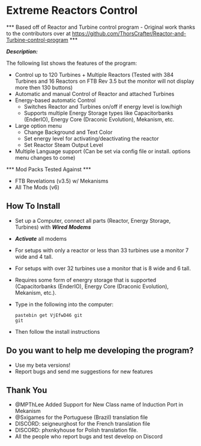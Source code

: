 # Extreme Reactors Control 

*** Based off of Reactor and Turbine control program - Original work thanks to the contributors over at https://github.com/ThorsCrafter/Reactor-and-Turbine-control-program  ***

***Description:***

The following list shows the features of the program:
- Control up to 120 Turbines + Multiple Reactors (Tested with 384 Turbines and 16 Reactors on FTB Rev 3.5 but the monitor will not display more then 130 buttons)
- Automatic and manual Control of Reactor and attached Turbines
- Energy-based automatic Control
    - Switches Reactor and Turbines on/off if energy level is low/high
    - Supports multiple Energy Storage types like Capacitorbanks (EnderIO), Energy Core (Draconic Evolution), Mekanism, etc.
- Large option menu
    - Change Background and Text Color
    - Set energy level for activating/deactivating the reactor
    - Set Reactor Steam Output Level
- Multiple Language support (Can be set via config file or install. options menu changes to come)

*** Mod Packs Tested Against ***

- FTB Revelations (v3.5) w/ Mekanisms
- All The Mods (v6)

## How To Install
- Set up a Computer, connect all parts (Reactor, Energy Storage, Turbines) with ***Wired Modems***
- ***Activate*** all modems
- For setups with only a reactor or less than 33 turbines use a monitor 7 wide and 4 tall.
- For setups with over 32 turbines use a monitor that is 8 wide and 6 tall.
- Requires some form of energry storage that is supported (Capacitorbanks (EnderIO), Energy Core (Draconic Evolution), Mekanism, etc.).
- Type in the following into the computer:

    ```
    pastebin get VjEfwD46 git
    git
    ```
        
- Then follow the install instructions
    
    
## Do you want to help me developing the program?
- Use my beta versions!
- Report bugs and send me suggestions for new features

## 

## Thank You ##

- @MPThLee Added Support for New Class name of Induction Port in Mekanism
- @Sxigames for the Portuguese (Brazil) translation file
- DISCORD: seigneurghost for the French translation file
- DISCORD: phxnkyhouse for Polish translation file.
- All the people who report bugs and test develop on Discord
